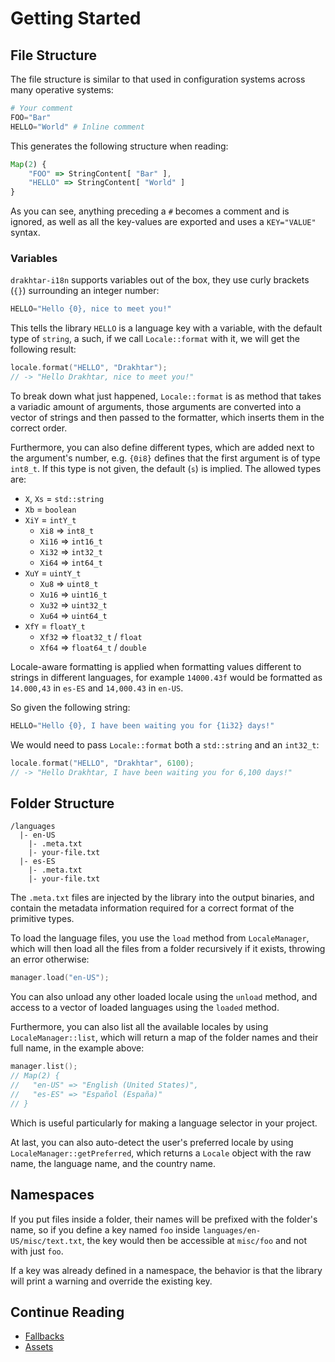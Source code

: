 # Getting Started

## File Structure

The file structure is similar to that used in configuration systems across many
operative systems:

```python
# Your comment
FOO="Bar"
HELLO="World" # Inline comment
```

This generates the following structure when reading:

```javascript
Map(2) {
	"FOO" => StringContent[ "Bar" ],
	"HELLO" => StringContent[ "World" ]
}
```

As you can see, anything preceding a `#` becomes a comment and is ignored, as
well as all the key-values are exported and uses a `KEY="VALUE"` syntax.

### Variables

`drakhtar-i18n` supports variables out of the box, they use curly brackets
(`{}`) surrounding an integer number:

```python
HELLO="Hello {0}, nice to meet you!"
```

This tells the library `HELLO` is a language key with a variable, with the
default type of `string`, a such, if we call `Locale::format` with it, we will
get the following result:

```cpp
locale.format("HELLO", "Drakhtar");
// -> "Hello Drakhtar, nice to meet you!"
```

To break down what just happened, `Locale::format` is as method that takes a
variadic amount of arguments, those arguments are converted into a vector of
strings and then passed to the formatter, which inserts them in the correct
order.

Furthermore, you can also define different types, which are added next to the
argument's number, e.g. `{0i8}` defines that the first argument is of type
`int8_t`. If this type is not given, the default (`s`) is implied. The allowed
types are:

- `X`, `Xs` = `std::string`
- `Xb` = `boolean`
- `XiY` = `intY_t`
	- `Xi8` => `int8_t`
	- `Xi16` => `int16_t`
	- `Xi32` => `int32_t`
	- `Xi64` => `int64_t`
- `XuY` = `uintY_t`
	- `Xu8` => `uint8_t`
	- `Xu16` => `uint16_t`
	- `Xu32` => `uint32_t`
	- `Xu64` => `uint64_t`
- `XfY` = `floatY_t`
	- `Xf32` => `float32_t` / `float`
	- `Xf64` => `float64_t` / `double`

Locale-aware formatting is applied when formatting values different to strings
in different languages, for example `14000.43f` would be formatted as `14.000,43`
in `es-ES` and `14,000.43` in `en-US`.

So given the following string:

```python
HELLO="Hello {0}, I have been waiting you for {1i32} days!"
```

We would need to pass `Locale::format` both a `std::string` and an `int32_t`:

```cpp
locale.format("HELLO", "Drakhtar", 6100);
// -> "Hello Drakhtar, I have been waiting you for 6,100 days!"
```

## Folder Structure

```
/languages
  |- en-US
    |- .meta.txt
    |- your-file.txt
  |- es-ES
    |- .meta.txt
    |- your-file.txt
```

The `.meta.txt` files are injected by the library into the output binaries, and
contain the metadata information required for a correct format of the primitive
types.

To load the language files, you use the `load` method from `LocaleManager`,
which will then load all the files from a folder recursively if it exists,
throwing an error otherwise:

```cpp
manager.load("en-US");
```

You can also unload any other loaded locale using the `unload` method, and
access to a vector of loaded languages using the `loaded` method.

Furthermore, you can also list all the available locales by using
`LocaleManager::list`, which will return a map of the folder names and their
full name, in the example above:

```cpp
manager.list();
// Map(2) {
//   "en-US" => "English (United States)",
//   "es-ES" => "Español (España)"
// }
```

Which is useful particularly for making a language selector in your project.

At last, you can also auto-detect the user's preferred locale by using
`LocaleManager::getPreferred`, which returns a `Locale` object with the raw name,
the language name, and the country name.

## Namespaces

If you put files inside a folder, their names will be prefixed with the folder's
name, so if you define a key named `foo` inside `languages/en-US/misc/text.txt`,
the key would then be accessible at `misc/foo` and not with just `foo`.

If a key was already defined in a namespace, the behavior is that the library
will print a warning and override the existing key.

## Continue Reading

- [Fallbacks](./fallbacks.md)
- [Assets](./assets.md)
